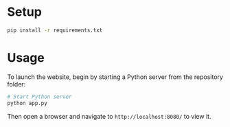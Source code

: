 
# Setup
```bash
pip install -r requirements.txt
```

# Usage
To launch the website, begin by starting a Python server from the repository folder:
```bash
# Start Python server
python app.py
```
Then open a browser and navigate to `http://localhost:8080/` to view it.
